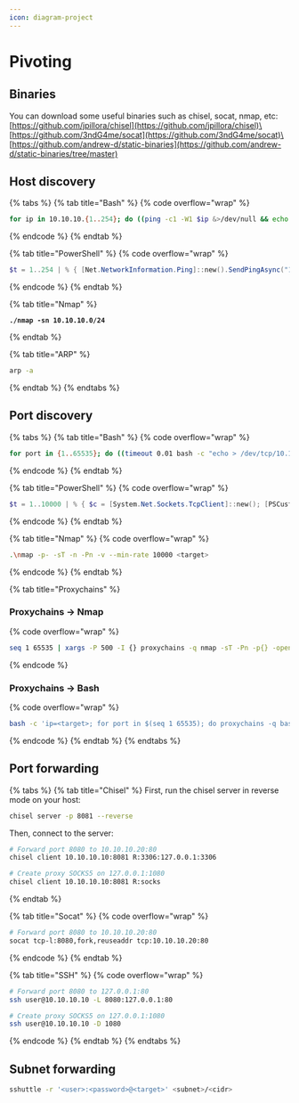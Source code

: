 ```yaml
---
icon: diagram-project
---
```


# Pivoting

## Binaries

You can download some useful binaries such as chisel, socat, nmap, etc:\
[https://github.com/jpillora/chisel](https://github.com/jpillora/chisel)\
[https://github.com/3ndG4me/socat](https://github.com/3ndG4me/socat)\
[https://github.com/andrew-d/static-binaries](https://github.com/andrew-d/static-binaries/tree/master)

## Host discovery

{% tabs %}
{% tab title="Bash" %}
{% code overflow="wrap" %}
```sh
for ip in 10.10.10.{1..254}; do ((ping -c1 -W1 $ip &>/dev/null && echo $ip)&) done; wait
```
{% endcode %}
{% endtab %}

{% tab title="PowerShell" %}
{% code overflow="wrap" %}
```powershell
$t = 1..254 | % { [Net.NetworkInformation.Ping]::new().SendPingAsync("10.10.10.$_", 100) }; [Threading.Tasks.Task]::WaitAll($t); $t.Result.Where{$_.Status -eq "Success"}.Address.IPAddressToString
```
{% endcode %}
{% endtab %}

{% tab title="Nmap" %}
<pre class="language-sh" data-overflow="wrap"><code class="lang-sh"><strong>./nmap -sn 10.10.10.0/24
</strong></code></pre>
{% endtab %}

{% tab title="ARP" %}
```sh
arp -a
```
{% endtab %}
{% endtabs %}

## Port discovery

{% tabs %}
{% tab title="Bash" %}
{% code overflow="wrap" %}
```sh
for port in {1..65535}; do ((timeout 0.01 bash -c "echo > /dev/tcp/10.10.10.10/$port" 2>/dev/null && echo -e "$port\033[K")&); (( port % 500 == 0 )) && wait && echo -ne "$port/65535\r"; done; wait
```
{% endcode %}
{% endtab %}

{% tab title="PowerShell" %}
{% code overflow="wrap" %}
```powershell
$t = 1..10000 | % { $c = [System.Net.Sockets.TcpClient]::new(); [PSCustomObject]@{Port=$_; Task=$c.ConnectAsync($ip, $_); Client=$c }}; $null = [Threading.Tasks.Task]::WaitAll($t.Task, 100); $t | ? {$_.Task.IsCompleted -and $_.Client.Connected} | % {$_.Port; $_.Client.Dispose()}
```
{% endcode %}
{% endtab %}

{% tab title="Nmap" %}
{% code overflow="wrap" %}
```sh
.\nmap -p- -sT -n -Pn -v --min-rate 10000 <target>
```
{% endcode %}
{% endtab %}

{% tab title="Proxychains" %}
### Proxychains -> Nmap

{% code overflow="wrap" %}
```sh
seq 1 65535 | xargs -P 500 -I {} proxychains -q nmap -sT -Pn -p{} -open --min-rate 5000 -n -vvv <target> 2>&1 | grep -Po '\d+(?=/tcp open)'
```
{% endcode %}

### Proxychains -> Bash

{% code overflow="wrap" %}
```sh
bash -c 'ip=<target>; for port in $(seq 1 65535); do proxychains -q bash -c "echo > /dev/tcp/$ip/$port" > /dev/null 2>&1 && echo -e "$port\033[K" & if [ $((port % 200)) -eq 0 ]; then wait; fi; echo -ne "$port/65535\r"; done; wait'
```
{% endcode %}
{% endtab %}
{% endtabs %}

## Port forwarding

{% tabs %}
{% tab title="Chisel" %}
First, run the chisel server in reverse mode on your host:

```sh
chisel server -p 8081 --reverse
```

Then, connect to the server:

```sh
# Forward port 8080 to 10.10.10.20:80
chisel client 10.10.10.10:8081 R:3306:127.0.0.1:3306

# Create proxy SOCKS5 on 127.0.0.1:1080
chisel client 10.10.10.10:8081 R:socks
```
{% endtab %}

{% tab title="Socat" %}
{% code overflow="wrap" %}
```sh
# Forward port 8080 to 10.10.10.20:80
socat tcp-l:8080,fork,reuseaddr tcp:10.10.10.20:80
```
{% endcode %}
{% endtab %}

{% tab title="SSH" %}
{% code overflow="wrap" %}
```sh
# Forward port 8080 to 127.0.0.1:80
ssh user@10.10.10.10 -L 8080:127.0.0.1:80

# Create proxy SOCKS5 on 127.0.0.1:1080
ssh user@10.10.10.10 -D 1080
```
{% endcode %}
{% endtab %}
{% endtabs %}

## Subnet forwarding

```sh
sshuttle -r '<user>:<password>@<target>' <subnet>/<cidr>
```
